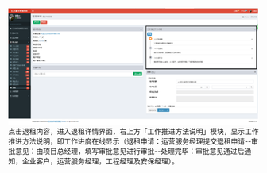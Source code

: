![](/assets/退租6.png)点击退租内容，进入退租详情界面，右上方「工作推进方法说明」模块，显示工作推进方法说明，即工作进度在线显示（退租申请：运营服务经理提交退租申请--审批意见：由项目总经理，填写审批意见进行审批--处理完毕：审批意见通过后通知，企业客户，运营服务经理，工程经理及安保经理）。



